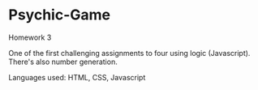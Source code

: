 # Psychic-Game
Homework 3

One of the first challenging assignments to four using logic (Javascript).
There's also number generation.

Languages used: HTML, CSS, Javascript

